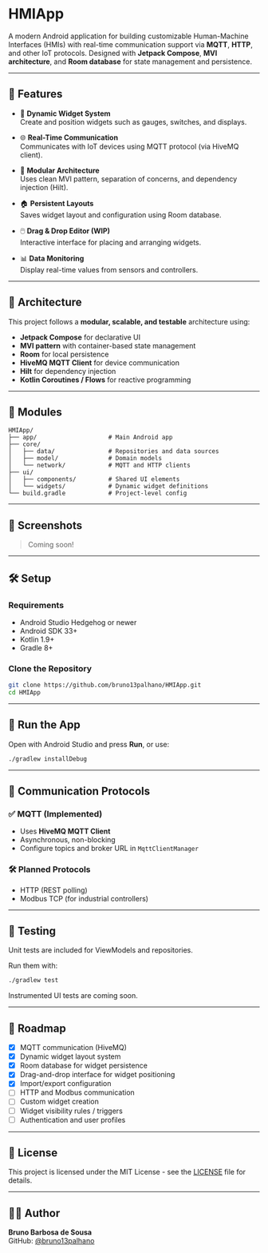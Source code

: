 # HMIApp

A modern Android application for building customizable Human-Machine Interfaces (HMIs) with real-time communication support via **MQTT**, **HTTP**, and other IoT protocols. Designed with **Jetpack Compose**, **MVI architecture**, and **Room database** for state management and persistence.

---

## 🚀 Features

- 📱 **Dynamic Widget System**  
  Create and position widgets such as gauges, switches, and displays.

- 🌐 **Real-Time Communication**  
  Communicates with IoT devices using MQTT protocol (via HiveMQ client).

- 🧩 **Modular Architecture**  
  Uses clean MVI pattern, separation of concerns, and dependency injection (Hilt).

- 🏠 **Persistent Layouts**  
  Saves widget layout and configuration using Room database.

- 🖱️ **Drag & Drop Editor (WIP)**  
  Interactive interface for placing and arranging widgets.

- 📊 **Data Monitoring**  
  Display real-time values from sensors and controllers.

---

## 🧠 Architecture

This project follows a **modular, scalable, and testable** architecture using:

- **Jetpack Compose** for declarative UI
- **MVI pattern** with container-based state management
- **Room** for local persistence
- **HiveMQ MQTT Client** for device communication
- **Hilt** for dependency injection
- **Kotlin Coroutines / Flows** for reactive programming

---

## 📂 Modules

```
HMIApp/
├── app/                    # Main Android app
├── core/
│   ├── data/               # Repositories and data sources
│   ├── model/              # Domain models
│   └── network/            # MQTT and HTTP clients
├── ui/
│   ├── components/         # Shared UI elements
│   └── widgets/            # Dynamic widget definitions
└── build.gradle            # Project-level config
```

---

## 📸 Screenshots

> Coming soon!

---

## 🛠️ Setup

### Requirements

- Android Studio Hedgehog or newer
- Android SDK 33+
- Kotlin 1.9+
- Gradle 8+

### Clone the Repository

```bash
git clone https://github.com/bruno13palhano/HMIApp.git
cd HMIApp
```

---

## 🏃 Run the App

Open with Android Studio and press **Run**, or use:

```bash
./gradlew installDebug
```

---

## 📡 Communication Protocols

### ✅ MQTT (Implemented)

- Uses **HiveMQ MQTT Client**
- Asynchronous, non-blocking
- Configure topics and broker URL in `MqttClientManager`

### 🛠 Planned Protocols

- HTTP (REST polling)
- Modbus TCP (for industrial controllers)

---

## 🧪 Testing

Unit tests are included for ViewModels and repositories.

Run them with:

```bash
./gradlew test
```

Instrumented UI tests are coming soon.

---

## 📌 Roadmap

- [x] MQTT communication (HiveMQ)
- [x] Dynamic widget layout system
- [x] Room database for widget persistence
- [x] Drag-and-drop interface for widget positioning
- [x] Import/export configuration
- [ ] HTTP and Modbus communication
- [ ] Custom widget creation
- [ ] Widget visibility rules / triggers
- [ ] Authentication and user profiles

---

## 📄 License

This project is licensed under the MIT License - see the [LICENSE](LICENSE) file for details.

---

## 👨‍💻 Author

**Bruno Barbosa de Sousa**  
GitHub: [@bruno13palhano](https://github.com/bruno13palhano)

